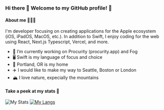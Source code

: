 ### Hi there 👋 Welcome to my GitHub profile! 🥳

#### About me 👨🏻‍💻
I'm developer focusing on creating applications for the Apple ecosystem (iOS, iPadOS, MacOS, etc.). In addition to Swift, I enjoy coding for the web using React, Next.js Typescript, Vercel, and more.

- 📱 I’m currently working on Procurity (procurity.app) and Fog
- 🖥 Swift is my language of focus and choice
- 🌲 Portland, OR is my home
- ✈️ I would like to make my way to Seattle, Boston or London
- 🏔 I love nature, expecially the mountains

#### Take a peek at my stats 🔎

![My Stats](https://github-readme-stats.vercel.app/api?username=rayanwaked&count_private=true&show_icons=true&border_radius=10&hide=contribs)
[![My Langs](https://github-readme-stats.vercel.app/api/top-langs/?username=rayanwaked&layout=compact&border_radius=10&card_width=400)](https://github.com/rayanwaked/github-readme-stats)
